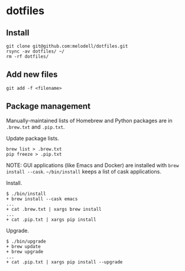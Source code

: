 # dotfiles

## Install

```console
git clone git@github.com:melodell/dotfiles.git
rsync -av dotfiles/ ~/
rm -rf dotfiles/
```

## Add new files

```console
git add -f <filename>
```

## Package management

Manually-maintained lists of Homebrew and Python packages are in `.brew.txt` and `.pip.txt`.

Update package lists.

```console
brew list > .brew.txt
pip freeze > .pip.txt
```

NOTE: GUI applications (like Emacs and Docker) are installed with `brew install --cask`.
`~/bin/install` keeps a list of cask applications.

Install.

```console
$ ./bin/install
+ brew install --cask emacs
...
+ cat .brew.txt | xargs brew install
...
+ cat .pip.txt | xargs pip install
```

Upgrade.

```console
$ ./bin/upgrade
+ brew update
+ brew upgrade
...
+ cat .pip.txt | xargs pip install --upgrade
```
